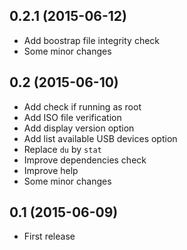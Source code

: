 ## 0.2.1 (2015-06-12)

* Add boostrap file integrity check
* Some minor changes

## 0.2 (2015-06-10)
 
* Add check if running as root
* Add ISO file verification
* Add display version option
* Add list available USB devices option
* Replace `du` by `stat`
* Improve dependencies check
* Improve help
* Some minor changes

## 0.1 (2015-06-09)

* First release
